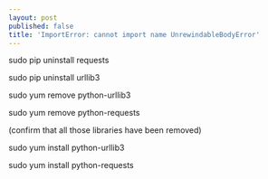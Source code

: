 ```yaml
---
layout: post
published: false
title: 'ImportError: cannot import name UnrewindableBodyError'
---
```

sudo pip uninstall requests

sudo pip uninstall urllib3

sudo yum remove python-urllib3

sudo yum remove python-requests

(confirm that all those libraries have been removed)

sudo yum install python-urllib3

sudo yum install python-requests